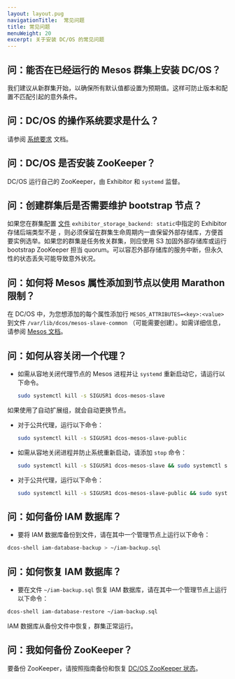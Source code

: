 ```yaml
---
layout: layout.pug
navigationTitle:  常见问题
title: 常见问题
menuWeight: 20
excerpt: 关于安装 DC/OS 的常见问题
---
```



## 问：能否在已经运行的 Mesos 群集上安装 DC/OS？
我们建议从新群集开始，以确保所有默认值都设置为预期值。这样可防止版本和配置不匹配引起的意外条件。

## 问：DC/OS 的操作系统要求是什么？
请参阅 [系统要求](/mesosphere/dcos/cn/2.0/installing/production/system-requirements/) 文档。

## 问：DC/OS 是否安装 ZooKeeper？
DC/OS 运行自己的 ZooKeeper，由 Exhibitor 和 `systemd` 监督。

## 问：创建群集后是否需要维护 bootstrap 节点？
如果您在群集配置 [文件](/mesosphere/dcos/cn/2.0/installing/production/advanced-configuration/configuration-reference/) `exhibitor_storage_backend: static`中指定的 Exhibitor 存储后端类型不是 ，则必须保留在群集生命周期内一直保留外部存储库，方便首要实例选举。如果您的群集是任务攸关群集，则应使用 S3 加固外部存储库或运行 bootstrap ZooKeeper 担当 quorum。可以容忍外部存储库的服务中断，但永久性的状态丢失可能导致意外状况。

## 问：如何将 Mesos 属性添加到节点以使用 Marathon 限制？

在 DC/OS 中，为您想添加的每个属性添加行 `MESOS_ATTRIBUTES=<key>:<value>` 到文件 `/var/lib/dcos/mesos-slave-common` （可能需要创建）。如需详细信息，请参阅 [Mesos 文档](http://mesos.apache.org/documentation/latest/attributes-resources/)。

## 问：如何从容关闭一个代理？

- 如需从容地关闭代理节点的 Mesos 进程并让 `systemd` 重新启动它，请运行以下命令。

    ```bash
    sudo systemctl kill -s SIGUSR1 dcos-mesos-slave
    ```

如果使用了自动扩展组，就会自动更换节点。

- 对于公共代理，运行以下命令：

    ```bash
    sudo systemctl kill -s SIGUSR1 dcos-mesos-slave-public
    ```

- 如需从容地关闭进程并防止系统重新启动，请添加 `stop` 命令：

    ```bash
    sudo systemctl kill -s SIGUSR1 dcos-mesos-slave && sudo systemctl stop dcos-mesos-slave
    ```

- 对于公共代理，运行以下命令：

    ```bash
    sudo systemctl kill -s SIGUSR1 dcos-mesos-slave-public && sudo systemctl stop dcos-mesos-slave-public
    ```

<a name="iam-backup"></a>

## 问：如何备份 IAM 数据库？

- 要将 IAM 数据库备份到文件，请在其中一个管理节点上运行以下命令：

```bash
dcos-shell iam-database-backup > ~/iam-backup.sql
```

## 问：如何恢复 IAM 数据库？

- 要在文件 `~/iam-backup.sql` 恢复 IAM 数据库，请在其中一个管理节点上运行以下命令：

```bash
dcos-shell iam-database-restore ~/iam-backup.sql
```

IAM 数据库从备份文件中恢复，群集正常运行。

<a name="zk-backup"></a>

## 问：我如何备份 ZooKeeper？

要备份 ZooKeeper，请按照指南备份和恢复 [DC/OS ZooKeeper 状态](/mesosphere/dcos/cn/2.0/administering-clusters/backup-and-restore/backup-restore-cli/#zookeeper)。
